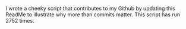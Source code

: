 I wrote a cheeky script that contributes to my Github by updating this ReadMe to illustrate why more than commits matter. This script has run 2752 times.